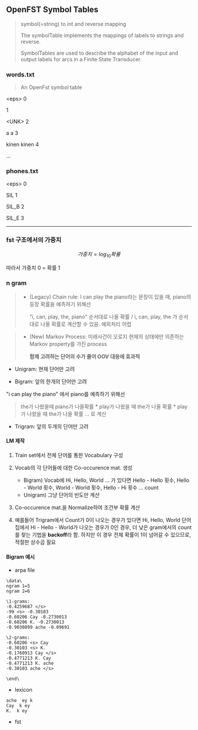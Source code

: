 ## OpenFST Symbol Tables

> symbol(=string) to int and reverse mapping
>
> The symbolTable implements the mappings of labels to strings and reverse.
>
> SymbolTables are used to describe the alphabet of the input and output labels for arcs in a Finite State Transducer.



### words.txt

> An OpenFst symbol table

<eps\> 0

<!SIL\> 1

<UNK\> 2

a a 3

kinen kinen 4

…



### phones.txt

<eps\> 0

SIL 1

SIL_B 2

SIL_E 3







------

### fst 구조에서의 가중치

$$
가중치 =log_{10}{확률}
$$

따라서 가중치 0 = 확률 1





### n gram

> - (Legacy) Chain rule: I can play the piano라는 문장이 있을 때, piano의 등장 확률을 예측하기 위해선
>
>   "i, can, play, the, piano" 순서대로 나올 확률 / i, can, play, the 가 순서대로 나올 확률로 계산할 수 있음. 예외처리 어렵



> - (New) Markov Process: 미래사건이 오로지 현재의 상태에만 의존하는 Markov property를 가진 process
>
>   **함께 고려하는 단어의 수가 줄어 OOV 대응에 효과적**



- Unigram: 현재 단어만 고려

- Bigram: 앞의 한개의 단어만 고려

"i can play the piano" 에서 piano를 예측하기 위해선

> the가 나왔을때 piano가 나올확률 * play가 나왔을 때 the가 나올 확률 \* play가 나왔을 때 the가  나올 확률 … 로 계산

- Trigram: 앞의 두개의 단어만 고려

  

#### LM 제작

1. Train set에서 전체 단어를 통한 Vocabulary 구성
2. Vocab의 각 단어들에 대한 Co-occurence mat. 생성
   - Bigram) Vocab에 Hi, Hello, World … 가 있다면 Hello - Hello 횟수, Hello - World 횟수, World - World 횟수, Hello - Hi 횟수 … count
   - Unigram) 그냥 단어의 빈도만 계산
3. Co-occurence mat.을 Normalize하여 조건부 확률 계산



4. 예를들어 Trigram에서 Count가 0이 나오는 경우가 있다면 Hi, Hello, World 단어집에서 Hi - Hello - World가 나오는 경우가 0인 경우, 더 낮은 gram에서의 count를 찾는 기법을 **backoff**라 함. 하지만 이 경우 전체 확률이 1이 넘어갈 수 있으므로, 적절한 상수곱 필요





#### Bigram 예시



- arpa file

```
\data\
ngram 1=5
ngram 2=6
 
\1-grams:
-0.4259687 </s>
-99 <s> -0.30103
-0.60206 Cay -0.2730013
-0.60206 K. -0.2730013
-0.9030899 ache -0.09691
 
\2-grams:
-0.60206 <s> Cay
-0.30103 <s> K.
-0.1760913 Cay </s>
-0.4771213 K. Cay
-0.4771213 K. ache
-0.30103 ache </s>
 
\end\
```

- lexicon

```
ache  ey k
Cay  k ey
K.  k ey
```

- fst





